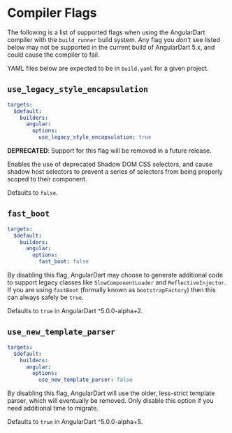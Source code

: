 # Compiler Flags

The following is a list of supported flags when using the AngularDart compiler
with the `build_runner` build system. Any flag you _don't_ see listed below may
not be supported in the current build of AngularDart 5.x, and could cause the
compiler to fail.

YAML files below are expected to be in `build.yaml` for a given project.

## `use_legacy_style_encapsulation`

```yaml
targets:
  $default:
    builders:
      angular:
        options:
          use_legacy_style_encapsulation: true
```

**DEPRECATED**: Support for this flag will be removed in a future release.

Enables the use of deprecated Shadow DOM CSS selectors, and cause shadow host
selectors to prevent a series of selectors from being properly scoped to their
component.

Defaults to `false`.

## `fast_boot`

```yaml
targets:
  $default:
    builders:
      angular:
        options:
          fast_boot: false
```

By disabling this flag, AngularDart may choose to generate additional code to
support legacy classes like `SlowComponentLoader` and `ReflectiveInjector`. If
you are using `fastBoot` (formally known as `bootstrapFactory`) then this can
always safely be `true`.

Defaults to `true` in AngularDart ^5.0.0-alpha+2.

## `use_new_template_parser`

```yaml
targets:
  $default:
    builders:
      angular:
        options:
          use_new_template_parser: false
```

By disabling this flag, AngularDart will use the older, less-strict template
parser, which will eventually be removed. Only disable this option if you need
additional time to migrate.

Defaults to `true` in AngularDart ^5.0.0-alpha+5.
